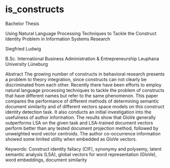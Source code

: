 # is_constructs
Bachelor Thesis

Using Natural Language Processing Techniques to Tackle the Construct Identity Problem
in Information Systems Research

Siegfried Ludwig

B.Sc. International Business Administration & Entrepreneurship
Leuphana University Lüneburg


Abstract
The growing number of constructs in behavioral research presents a problem to theory
integration, since constructs can not clearly be discriminated from each other. Recently
there have been efforts to employ natural language processing techniques to tackle the
problem of constructs that have different names but refer to the same phenomenon. This
paper compares the performance of different methods of determining semantic
document similarity and of different vectors space models on this construct identity
detection task. It also conducts an initial investigation into the usefulness of author
information. The results show that GloVe generally outperforms LSA on the given task
and LSA-trained document vectors perform better than any tested document projection
method, followed by unweighted word vector centroids. The author co-occurrence
information showed some limited utility when embedded as GloVe vectors.

Keywords: Construct identity fallacy (CIF), synonymy and polysemy, latent semantic
analysis (LSA), global vectors for word representation (GloVe), word embeddings,
document similarity
